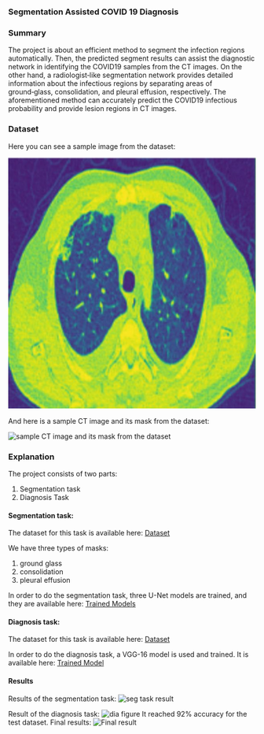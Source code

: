 ### Segmentation Assisted COVID 19 Diagnosis

### Summary

The project is about an efficient method to segment the infection regions automatically. Then, the predicted segment results can assist the diagnostic network in identifying the COVID19 samples from the CT images. On the other hand, a radiologist‑like segmentation network provides detailed information about the infectious regions by separating areas of ground‑glass, consolidation, and pleural effusion, respectively. The aforementioned method can accurately predict the COVID19 infectious probability and provide lesion regions in CT images.

### Dataset

Here you can see a sample image from the dataset:

![sample image from dataset](./readme_images/sample.jpg)

And here is a sample CT image and its mask from the dataset:

![sample CT image and its mask from the dataset](./address)

### Explanation

The project consists of two parts:
1. Segmentation task
2. Diagnosis Task

#### Segmentation task:
The dataset for this task is available here:
[Dataset](https://drive.google.com/drive/folders/1LSgzWgiDrNdlXfBmZFl1LyrFVWFaUA_q?usp=share_link)

We have three types of masks:
1. ground glass
2. consolidation
3. pleural effusion

In order to do the segmentation task, three U-Net models are trained, and they are available here:
[Trained Models](https://drive.google.com/drive/folders/1ubOYddgXB_DkUQwLnlASKzLqA0vo4P1q?usp=share_link)

#### Diagnosis task:
The dataset for this task is available here:
[Dataset](https://drive.google.com/drive/folders/1ubOYddgXB_DkUQwLnlASKzLqA0vo4P1q?usp=share_link)

In order to do the diagnosis task, a VGG-16 model is used and trained. It is available here:
[Trained Model](https://drive.google.com/drive/folders/1ubOYddgXB_DkUQwLnlASKzLqA0vo4P1q?usp=share_link)

#### Results

Results of the segmentation task:
![seg task result](./address)

Result of the diagnosis task:
![dia figure](./address)
It reached 92% accuracy for the test dataset.
Final results:
![Final result](./address)
